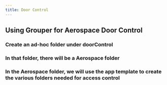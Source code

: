 ```yaml
---
title: Door Control
---
```


## Using Grouper for Aerospace Door Control

### Create an ad-hoc folder under doorControl
### In that folder, there will be a Aerospace folder
### In the Aerospace folder, we will use the app template to create the various folders needed for access control
##
